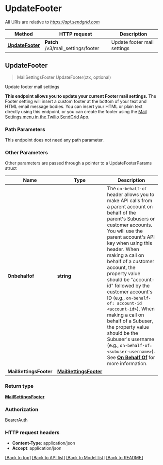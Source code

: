 # UpdateFooter

All URIs are relative to *https://api.sendgrid.com*

Method | HTTP request | Description
------------- | ------------- | -------------
[**UpdateFooter**](UpdateFooter.md#UpdateFooter) | **Patch** /v3/mail_settings/footer | Update footer mail settings



## UpdateFooter

> MailSettingsFooter UpdateFooter(ctx, optional)

Update footer mail settings

**This endpoint allows you to update your current Footer mail settings.**  The Footer setting will insert a custom footer at the bottom of your text and HTML email message bodies.  You can insert your HTML or plain text directly using this endpoint, or you can create the footer using the [Mail Settings menu in the Twilio SendGrid App](https://app.sendgrid.com/settings/mail_settings).

### Path Parameters

This endpoint does not need any path parameter.

### Other Parameters

Other parameters are passed through a pointer to a UpdateFooterParams struct


Name | Type | Description
------------- | ------------- | -------------
**Onbehalfof** | **string** | The `on-behalf-of` header allows you to make API calls from a parent account on behalf of the parent's Subusers or customer accounts. You will use the parent account's API key when using this header. When making a call on behalf of a customer account, the property value should be \"account-id\" followed by the customer account's ID (e.g., `on-behalf-of: account-id <account-id>`). When making a call on behalf of a Subuser, the property value should be the Subuser's username (e.g., `on-behalf-of: <subuser-username>`). See [**On Behalf Of**](https://docs.sendgrid.com/api-reference/how-to-use-the-sendgrid-v3-api/on-behalf-of) for more information.
**MailSettingsFooter** | [**MailSettingsFooter**](MailSettingsFooter.md) | 

### Return type

[**MailSettingsFooter**](MailSettingsFooter.md)

### Authorization

[BearerAuth](../README.md#BearerAuth)

### HTTP request headers

- **Content-Type**: application/json
- **Accept**: application/json

[[Back to top]](#) [[Back to API list]](../README.md#documentation-for-api-endpoints)
[[Back to Model list]](../README.md#documentation-for-models)
[[Back to README]](../README.md)

